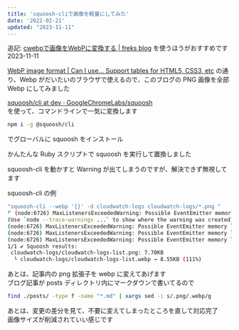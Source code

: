 ```yaml
---
title: 'squoosh-cliで画像を軽量にしてみた'
date: '2022-02-21'
updated: "2023-11-11"
---
```


追記: [cwebpで画像をWebPに変換する \| freks blog](/cwebp/) 
を使うほうがおすすめです 2023-11-11

[WebP image format \| Can I use\.\.\. Support tables for HTML5, CSS3, etc](https://caniuse.com/webp) の通り、Webp がだいたいのブラウザで使えるので、このブログの PNG 画像を全部 Webp にしてみました

[squoosh/cli at dev · GoogleChromeLabs/squoosh](https://github.com/GoogleChromeLabs/squoosh/tree/dev/cli)  
を使って、コマンドラインで一気に変換します

```bash
npm i -g @squoosh/cli
```

でグローバルに squoosh をインストール

かんたんな Ruby スクリプトで squoosh を実行して置換しました

<script src="https://gist.github.com/shoji-k/240ac05ff114af77557c79786ca1b3d0.js"></script>

squoosh-cli を動かすと Warning が出てしまうのですが、解決できず無視してます

squoosh-cli の例

```bash
"squoosh-cli --webp '{}' -d cloudwatch-logs cloudwatch-logs/*.png "
⠋ (node:6726) MaxListenersExceededWarning: Possible EventEmitter memory leak detected. 13 unpipe listeners added to [WriteStream]. Use emitter.setMaxListeners() to increase limit
(Use `node --trace-warnings ...` to show where the warning was created)
(node:6726) MaxListenersExceededWarning: Possible EventEmitter memory leak detected. 13 error listeners added to [WriteStream]. Use emitter.setMaxListeners() to increase limit
(node:6726) MaxListenersExceededWarning: Possible EventEmitter memory leak detected. 13 close listeners added to [WriteStream]. Use emitter.setMaxListeners() to increase limit
(node:6726) MaxListenersExceededWarning: Possible EventEmitter memory leak detected. 13 finish listeners added to [WriteStream]. Use emitter.setMaxListeners() to increase limit
1/1 ✔ Squoosh results:
 cloudwatch-logs/cloudwatch-logs-list.png: 7.70KB
  └ cloudwatch-logs/cloudwatch-logs-list.webp → 8.55KB (111%)
```

あとは、記事内の png 拡張子を webp に変えてあげます  
ブログ記事が posts ディレクトリ内にマークダウンで書いてるので

```bash
find ./posts/ -type f -name "*.md" | xargs sed -i s/.png/.webp/g
```

あとは、変更の差分を見て、不要に変えてしまったところを直して対応完了  
画像サイズが削減されていい感じです
